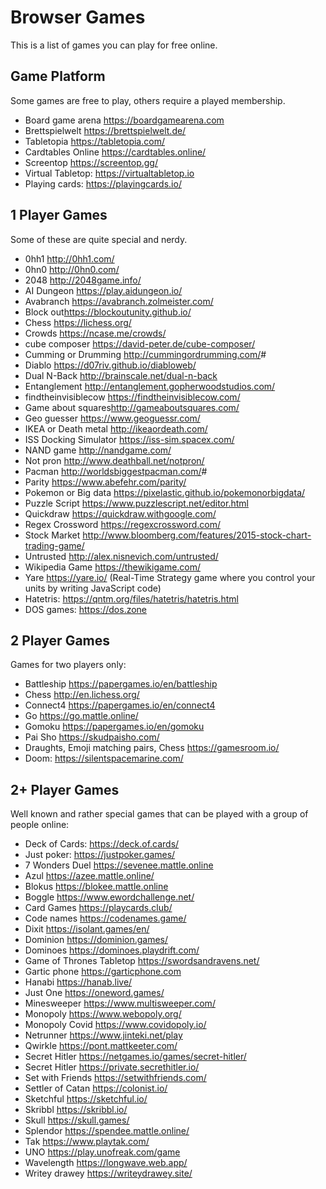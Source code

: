# Browser Games

This is a list of games you can play for free online.

## Game Platform

Some games are free to play, others require a played membership.

- Board game arena <https://boardgamearena.com>
- Brettspielwelt <https://brettspielwelt.de/>
- Tabletopia <https://tabletopia.com/>
- Cardtables Online <https://cardtables.online/>
- Screentop <https://screentop.gg/>
- Virtual Tabletop: <https://virtualtabletop.io>
- Playing cards: <https://playingcards.io/>

## 1 Player Games

Some of these are quite special and nerdy.

- 0hh1 <http://0hh1.com/>
- 0hn0 <http://0hn0.com/>
- 2048 <http://2048game.info/>
- AI Dungeon <https://play.aidungeon.io/>
- Avabranch <https://avabranch.zolmeister.com/>
- Block out<https://blockoutunity.github.io/>
- Chess <https://lichess.org/>
- Crowds <https://ncase.me/crowds/>
- cube composer <https://david-peter.de/cube-composer/>
- Cumming or Drumming <http://cummingordrumming.com/>#
- Diablo <https://d07riv.github.io/diabloweb/>
- Dual N-Back <http://brainscale.net/dual-n-back>
- Entanglement <http://entanglement.gopherwoodstudios.com/>
- findtheinvisiblecow <https://findtheinvisiblecow.com/>
- Game about squares<http://gameaboutsquares.com/>
- Geo guesser <https://www.geoguessr.com/>
- IKEA or Death metal <http://ikeaordeath.com/>
- ISS Docking Simulator <https://iss-sim.spacex.com/>
- NAND game <http://nandgame.com/>
- Not pron <http://www.deathball.net/notpron/>
- Pacman <http://worldsbiggestpacman.com/>#
- Parity <https://www.abefehr.com/parity/>
- Pokemon or Big data <https://pixelastic.github.io/pokemonorbigdata/>
- Puzzle Script <https://www.puzzlescript.net/editor.html>
- Quickdraw <https://quickdraw.withgoogle.com/>
- Regex Crossword <https://regexcrossword.com/>
- Stock Market <http://www.bloomberg.com/features/2015-stock-chart-trading-game/>
- Untrusted <http://alex.nisnevich.com/untrusted/>
- Wikipedia Game <https://thewikigame.com/>
- Yare <https://yare.io/> (Real-Time Strategy game where you control your units by writing JavaScript code)
- Hatetris: <https://qntm.org/files/hatetris/hatetris.html>
- DOS games: <https://dos.zone>

## 2 Player Games

Games for two players only:

- Battleship <https://papergames.io/en/battleship>
- Chess <http://en.lichess.org/>
- Connect4 <https://papergames.io/en/connect4>
- Go <https://go.mattle.online/>
- Gomoku <https://papergames.io/en/gomoku>
- Pai Sho <https://skudpaisho.com/>
- Draughts, Emoji matching pairs, Chess <https://gamesroom.io/>
- Doom: <https://silentspacemarine.com/>

## 2+ Player Games

Well known and rather special games that can be played with a group of people online:

- Deck of Cards: <https://deck.of.cards/>
- Just poker: <https://justpoker.games/>
- 7 Wonders Duel <https://sevenee.mattle.online>
- Azul <https://azee.mattle.online/>
- Blokus <https://blokee.mattle.online>
- Boggle <https://www.ewordchallenge.net/>
- Card Games <https://playcards.club/>
- Code names <https://codenames.game/>
- Dixit <https://isolant.games/en/>
- Dominion <https://dominion.games/>
- Dominoes <https://dominoes.playdrift.com/>
- Game of Thrones Tabletop <https://swordsandravens.net/>
- Gartic phone <https://garticphone.com>
- Hanabi <https://hanab.live/>
- Just One <https://oneword.games/>
- Minesweeper <https://www.multisweeper.com/>
- Monopoly <https://www.webopoly.org/>
- Monopoly Covid <https://www.covidopoly.io/>
- Netrunner <https://www.jinteki.net/play>
- Qwirkle <https://pont.mattkeeter.com/>
- Secret Hitler <https://netgames.io/games/secret-hitler/>
- Secret Hitler <https://private.secrethitler.io/>
- Set with Friends <https://setwithfriends.com/>
- Settler of Catan <https://colonist.io/>
- Sketchful <https://sketchful.io/>
- Skribbl <https://skribbl.io/>
- Skull <https://skull.games/>
- Splendor <https://spendee.mattle.online/>
- Tak <https://www.playtak.com/>
- UNO <https://play.unofreak.com/game>
- Wavelength <https://longwave.web.app/>
- Writey drawey <https://writeydrawey.site/>
